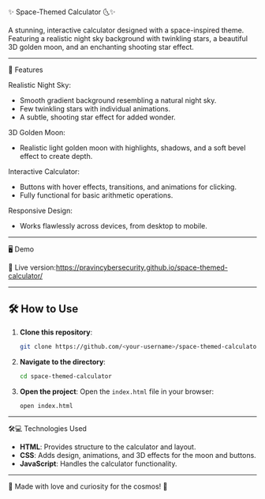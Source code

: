 ✨ Space-Themed Calculator 🌜✨

A stunning, interactive calculator designed with a space-inspired theme. Featuring a realistic night sky background with twinkling stars, a beautiful 3D golden moon, and an enchanting shooting star effect.

---

🚀 Features

 Realistic Night Sky: 
  - Smooth gradient background resembling a natural night sky.
  - Few twinkling stars with individual animations.
  - A subtle, shooting star effect for added wonder.

  3D Golden Moon: 
  - Realistic light golden moon with highlights, shadows, and a soft bevel effect to create depth.

 Interactive Calculator:
  - Buttons with hover effects, transitions, and animations for clicking.
  - Fully functional for basic arithmetic operations.

  Responsive Design:
  - Works flawlessly across devices, from desktop to mobile.

---

 🖥️ Demo

🌟 Live version:https://pravincybersecurity.github.io/space-themed-calculator/

---

## 🛠️ How to Use

1. **Clone this repository**:
   ```bash
   git clone https://github.com/<your-username>/space-themed-calculator.git
   ```
2. **Navigate to the directory**:
   ```bash
   cd space-themed-calculator
   ```
3. **Open the project**: 
   Open the `index.html` file in your browser:
   ```bash
   open index.html
   ```

---

🛠💻 Technologies Used

- **HTML**: Provides structure to the calculator and layout.
- **CSS**: Adds design, animations, and 3D effects for the moon and buttons.
- **JavaScript**: Handles the calculator functionality.

---

🌟 Made with love and curiosity for the cosmos! 🌌


